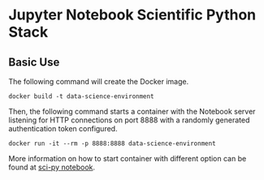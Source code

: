 # Jupyter Notebook Scientific Python Stack

## Basic Use

The following command will create the Docker image.

```docker build -t data-science-environment```

Then, the following command starts a container with the Notebook server listening for HTTP connections on port 8888 with a randomly generated authentication token configured.

```docker run -it --rm -p 8888:8888 data-science-environment```

More information on how to start container with different option can be found at [sci-py notebook]( https://github.com/jupyter/docker-stacks/tree/master/scipy-notebook).